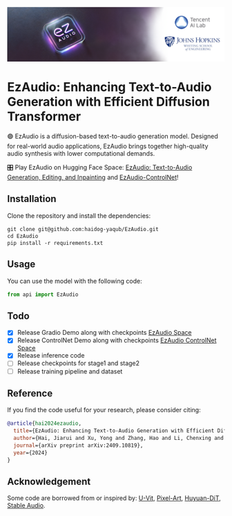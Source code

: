 <img src="ezaudio.png">

# EzAudio: Enhancing Text-to-Audio Generation with Efficient Diffusion Transformer

🟣 EzAudio is a diffusion-based text-to-audio generation model. Designed for real-world audio applications, EzAudio brings together high-quality audio synthesis with lower computational demands.

🎛 Play EzAudio on Hugging Face Space: [EzAudio: Text-to-Audio Generation, Editing, and Inpainting](https://huggingface.co/spaces/OpenSound/EzAudio) and [EzAudio-ControlNet](https://huggingface.co/spaces/OpenSound/EzAudio-ControlNet)!

## Installation

Clone the repository and install the dependencies:
```
git clone git@github.com:haidog-yaqub/EzAudio.git
cd EzAudio
pip install -r requirements.txt
```

## Usage

You can use the model with the following code:

```python
from api import EzAudio
```

## Todo
- [x] Release Gradio Demo along with checkpoints [EzAudio Space](https://huggingface.co/spaces/OpenSound/EzAudio)
- [x] Release ControlNet Demo along with checkpoints [EzAudio ControlNet Space](https://huggingface.co/spaces/OpenSound/EzAudio-ControlNet)
- [x] Release inference code 
- [ ] Release checkpoints for stage1 and stage2
- [ ] Release training pipeline and dataset

## Reference

If you find the code useful for your research, please consider citing:

```bibtex
@article{hai2024ezaudio,
  title={EzAudio: Enhancing Text-to-Audio Generation with Efficient Diffusion Transformer},
  author={Hai, Jiarui and Xu, Yong and Zhang, Hao and Li, Chenxing and Wang, Helin and Elhilali, Mounya and Yu, Dong},
  journal={arXiv preprint arXiv:2409.10819},
  year={2024}
}
```

## Acknowledgement
Some code are borrowed from or inspired by: [U-Vit](https://github.com/baofff/U-ViT), [Pixel-Art](https://github.com/PixArt-alpha/PixArt-alpha), [Huyuan-DiT](https://github.com/Tencent/HunyuanDiT), [Stable Audio](https://github.com/Stability-AI/stable-audio-tools).
